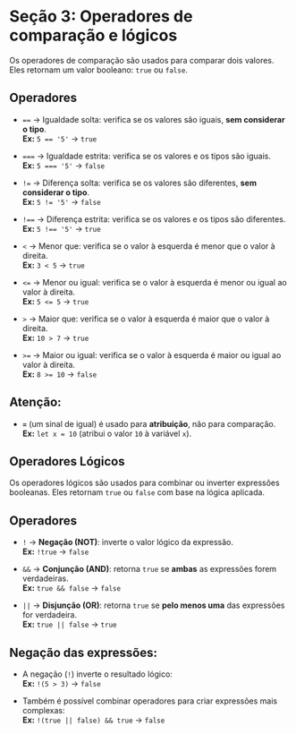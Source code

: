 # Seção 3: Operadores de comparação e lógicos

Os operadores de comparação são usados para comparar dois valores. Eles retornam um valor booleano: `true` ou `false`.

## Operadores

- `==` → Igualdade solta: verifica se os valores são iguais, **sem considerar o tipo**.  
  **Ex:** `5 == '5'` → `true`

- `===` → Igualdade estrita: verifica se os valores e os tipos são iguais.  
  **Ex:** `5 === '5'` → `false`

- `!=` → Diferença solta: verifica se os valores são diferentes, **sem considerar o tipo**.  
  **Ex:** `5 != '5'` → `false`

- `!==` → Diferença estrita: verifica se os valores e os tipos são diferentes.  
  **Ex:** `5 !== '5'` → `true`

- `<` → Menor que: verifica se o valor à esquerda é menor que o valor à direita.  
  **Ex:** `3 < 5` → `true`

- `<=` → Menor ou igual: verifica se o valor à esquerda é menor ou igual ao valor à direita.  
  **Ex:** `5 <= 5` → `true`

- `>` → Maior que: verifica se o valor à esquerda é maior que o valor à direita.  
  **Ex:** `10 > 7` → `true`

- `>=` → Maior ou igual: verifica se o valor à esquerda é maior ou igual ao valor à direita.  
  **Ex:** `8 >= 10` → `false`

## Atenção:

- **`=`** (um sinal de igual) é usado para **atribuição**, não para comparação.  
  **Ex:** `let x = 10` (atribui o valor `10` à variável `x`).
## Operadores Lógicos

Os operadores lógicos são usados para combinar ou inverter expressões booleanas. Eles retornam `true` ou `false` com base na lógica aplicada.

## Operadores

- `!` → **Negação (NOT)**: inverte o valor lógico da expressão.  
  **Ex:** `!true` → `false`

- `&&` → **Conjunção (AND)**: retorna `true` se **ambas** as expressões forem verdadeiras.  
  **Ex:** `true && false` → `false`

- `||` → **Disjunção (OR)**: retorna `true` se **pelo menos uma** das expressões for verdadeira.  
  **Ex:** `true || false` → `true`

## Negação das expressões:

- A negação (`!`) inverte o resultado lógico:  
  **Ex:** `!(5 > 3)` → `false`

- Também é possível combinar operadores para criar expressões mais complexas:  
  **Ex:** `!(true || false) && true` → `false`

